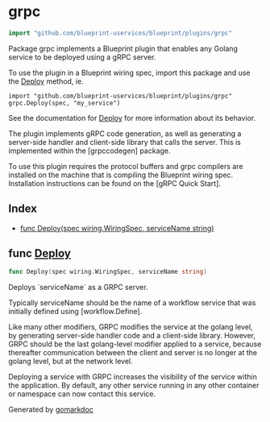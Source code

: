 <!-- Code generated by gomarkdoc. DO NOT EDIT -->

# grpc

```go
import "github.com/blueprint-uservices/blueprint/plugins/grpc"
```

Package grpc implements a Blueprint plugin that enables any Golang service to be deployed using a gRPC server.

To use the plugin in a Blueprint wiring spec, import this package and use the [Deploy](<#Deploy>) method, ie.

```
import "github.com/blueprint-uservices/blueprint/plugins/grpc"
grpc.Deploy(spec, "my_service")
```

See the documentation for [Deploy](<#Deploy>) for more information about its behavior.

The plugin implements gRPC code generation, as well as generating a server\-side handler and client\-side library that calls the server. This is implemented within the \[grpccodegen\] package.

To use this plugin requires the protocol buffers and grpc compilers are installed on the machine that is compiling the Blueprint wiring spec. Installation instructions can be found on the \[gRPC Quick Start\].

## Index

- [func Deploy\(spec wiring.WiringSpec, serviceName string\)](<#Deploy>)


<a name="Deploy"></a>
## func [Deploy](<https://github.com/blueprint-uservices/blueprint/blob/main/plugins/grpc/wiring.go#L46>)

```go
func Deploy(spec wiring.WiringSpec, serviceName string)
```

Deploys \`serviceName\` as a GRPC server.

Typically serviceName should be the name of a workflow service that was initially defined using \[workflow.Define\].

Like many other modifiers, GRPC modifies the service at the golang level, by generating server\-side handler code and a client\-side library. However, GRPC should be the last golang\-level modifier applied to a service, because thereafter communication between the client and server is no longer at the golang level, but at the network level.

Deploying a service with GRPC increases the visibility of the service within the application. By default, any other service running in any other container or namespace can now contact this service.

Generated by [gomarkdoc](<https://github.com/princjef/gomarkdoc>)

